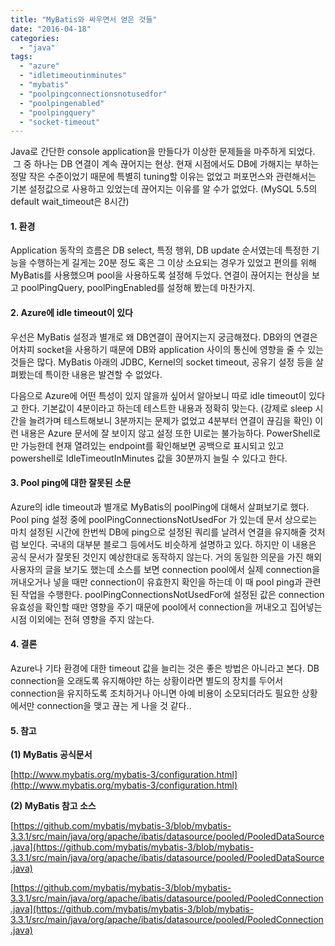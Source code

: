 ```yaml
---
title: "MyBatis와 싸우면서 얻은 것들"
date: "2016-04-18"
categories: 
  - "java"
tags: 
  - "azure"
  - "idletimeoutinminutes"
  - "mybatis"
  - "poolpingconnectionsnotusedfor"
  - "poolpingenabled"
  - "poolpingquery"
  - "socket-timeout"
---
```


Java로 간단한 console application을 만들다가 이상한 문제들을 마주하게 되었다.  그 중 하나는 DB 연결이 계속 끊어지는 현상. 현재 시점에서도 DB에 가해지는 부하는 정말 작은 수준이었기 때문에 특별히 tuning할 이유는 없었고 퍼포먼스와 관련해서는 기본 설정값으로 사용하고 있었는데 끊어지는 이유를 알 수가 없었다. (MySQL 5.5의 default wait\_timeout은 8시간)

#### **1\. 환경**

Application 동작의 흐름은 DB select, 특정 행위, DB update 순서였는데 특정한 기능을 수행하는게 길게는 20분 정도 혹은 그 이상 소요되는 경우가 있었고 편의를 위해 MyBatis를 사용했으며 pool을 사용하도록 설정해 두었다. 연결이 끊어지는 현상을 보고 poolPingQuery, poolPingEnabled를 설정해 봤는데 마찬가지.

#### **2\. Azure에 idle timeout이 있다**

우선은 MyBatis 설정과 별개로 왜 DB연결이 끊어지는지 궁금해졌다. DB와의 연결은 어차피 socket을 사용하기 때문에 DB와 application 사이의 통신에 영향을 줄 수 있는 것들은 많다. MyBatis 아래의 JDBC, Kernel의 socket timeout, 공유기 설정 등을 살펴봤는데 특이한 내용은 발견할 수 없었다.

다음으로 Azure에 어떤 특성이 있지 않을까 싶어서 알아보니 따로 idle timeout이 있다고 한다. 기본값이 4분이라고 하는데 테스트한 내용과 정확히 맞는다. (강제로 sleep 시간을 늘려가며 테스트해보니 3분까지는 문제가 없었고 4분부터 연결이 끊김을 확인) 이런 내용은 Azure 문서에 잘 보이지 않고 설정 또한 UI로는 불가능하다. PowerShell로만 가능한데 현재 열려있는 endpoint를 확인해보면 공백으로 표시되고 있고 powershell로 IdleTimeoutInMinutes 값을 30분까지 늘릴 수 있다고 한다.

#### **3\. Pool ping에 대한 잘못된 소문**

Azure의 idle timeout과 별개로 MyBatis의 poolPing에 대해서 살펴보기로 했다. Pool ping 설정 중에 poolPingConnectionsNotUsedFor 가 있는데 문서 상으로는 마치 설정된 시간에 한번씩 DB에 ping으로 설정된 쿼리를 날려서 연결을 유지해줄 것처럼 보인다. 국내의 대부분 블로그 등에서도 비슷하게 설명하고 있다. 하지만 이 내용은 공식 문서가 잘못된 것인지 예상한대로 동작하지 않는다. 거의 동일한 의문을 가진 해외 사용자의 글을 보기도 했는데 소스를 보면 connection pool에서 실제 connection을 꺼내오거나 넣을 때만 connection이 유효한지 확인을 하는데 이 때 pool ping과 관련된 작업을 수행한다. poolPingConnectionsNotUsedFor에 설정된 값은 connection 유효성을 확인할 때만 영향을 주기 때문에 pool에서 connection을 꺼내오고 집어넣는 시점 이외에는 전혀 영향을 주지 않는다.

#### **4\. 결론**

Azure나 기타 환경에 대한 timeout 값을 늘리는 것은 좋은 방법은 아니라고 본다. DB connection을 오래도록 유지해야만 하는 상황이라면 별도의 장치를 두어서 connection을 유지하도록 조치하거나 아니면 아예 비용이 소모되더라도 필요한 상황에서만 connection을 맺고 끊는 게 나을 것 같다..

#### 5\. 참고

**(1) MyBatis 공식문서**

[http://www.mybatis.org/mybatis-3/configuration.html](http://www.mybatis.org/mybatis-3/configuration.html)

**(2) MyBatis 참고 소스**

[https://github.com/mybatis/mybatis-3/blob/mybatis-3.3.1/src/main/java/org/apache/ibatis/datasource/pooled/PooledDataSource.java](https://github.com/mybatis/mybatis-3/blob/mybatis-3.3.1/src/main/java/org/apache/ibatis/datasource/pooled/PooledDataSource.java)

[https://github.com/mybatis/mybatis-3/blob/mybatis-3.3.1/src/main/java/org/apache/ibatis/datasource/pooled/PooledConnection.java](https://github.com/mybatis/mybatis-3/blob/mybatis-3.3.1/src/main/java/org/apache/ibatis/datasource/pooled/PooledConnection.java)
